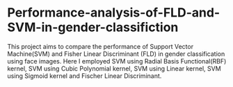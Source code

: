 # Performance-analysis-of-FLD-and-SVM-in-gender-classifiction
This project aims to compare the performance of Support Vector Machine(SVM) and Fisher Linear Discriminant (FLD) in gender classification using face images.
Here I employed SVM using Radial Basis Functional(RBF) kernel, SVM using Cubic Polynomial kernel, SVM using Linear kernel, SVM using Sigmoid kernel and Fischer Linear Discriminant.
